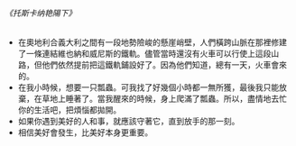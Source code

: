 ###### 《托斯卡纳艳陽下》

- 在奧地利合義大利之間有一段地勢險峻的懸崖峭壁，人們橫跨山脈在那裡修建了一條連結維也納和威尼斯的鐵軌。儘管當時還沒有火車可以行使上這段山路，但他們依然提前把這鐵軌鋪設好了。因為他們知道，總有一天，火車會來的。
- 在我小時候，想要一只瓢蟲。可我找了好幾個小時都一無所獲，最後我只能放棄，在草地上睡著了。當我醒來的時候，身上爬滿了瓢蟲。所以，盡情地去忙你的生活吧，把煩惱都拋開。
- 如果你遇到美好的人和事，就應該守著它，直到放手的那一刻。
- 相信美好會發生，比美好本身更重要。